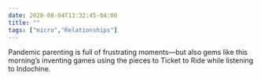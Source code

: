 ```yaml
---
date: 2020-08-04T13:32:45-04:00
title: ""
tags: ["micro","Relationships"]
---
```

Pandemic parenting is full of frustrating moments—but also gems like this morning’s inventing games using the pieces to Ticket to Ride while listening to Indochine.
